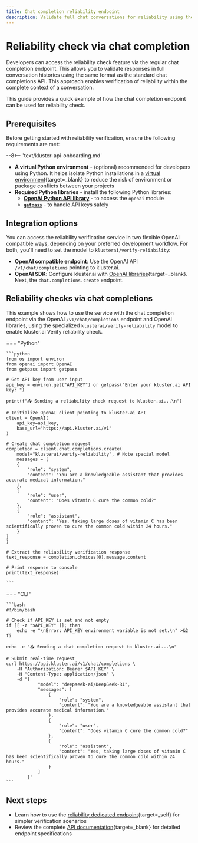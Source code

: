 ```yaml
---
title: Chat completion reliability endpoint
description: Validate full chat conversations for reliability using the kluster.ai chat completion endpoint. Analyze context and detect misinformation.
---
```


# Reliability check via chat completion

Developers can access the reliability check feature via the regular chat completion endpoint. This allows you to validate responses in full conversation histories using the same format as the standard chat completions API. This approach enables verification of reliability within the complete context of a conversation.

This guide provides a quick example of how the chat completion endpoint can be used for reliability check.

## Prerequisites

Before getting started with reliability verification, ensure the following requirements are met:

--8<-- 'text/kluster-api-onboarding.md'
- **A virtual Python environment** - (optional) recommended for developers using Python. It helps isolate Python installations in a [virtual environment](https://packaging.python.org/en/latest/guides/installing-using-pip-and-virtual-environments/){target=\_blank} to reduce the risk of environment or package conflicts between your projects
- **Required Python libraries** - install the following Python libraries:
    - [**OpenAI Python API library**](https://pypi.org/project/openai/) - to access the `openai` module
    - [**`getpass`**](https://pypi.org/project/getpass4/) - to handle API keys safely


## Integration options

You can access the reliability verification service in two flexible OpenAI compatible ways, depending on your preferred development workflow. For both, you'll need to set the model to `klusterai/verify-reliability`:

- **OpenAI compatible endpoint**: Use the OpenAI API `/v1/chat/completions` pointing to kluster.ai.
- **OpenAI SDK**: Configure kluster.ai with [OpenAI libraries](/get-started/openai-compatibility/#configuring-openai-to-use-klusterais-api){target=\_blank}. Next, the `chat.completions.create` endpoint.

## Reliability checks via chat completions

This example shows how to use the service with the chat completion endpoint via the OpenAI `/v1/chat/completions` endpoint and OpenAI libraries, using the specialized `klusterai/verify-reliability` model to enable kluster.ai Verify reliability check.

=== "Python"

    ```python
    from os import environ
    from openai import OpenAI
    from getpass import getpass

    # Get API key from user input
    api_key = environ.get("API_KEY") or getpass("Enter your kluster.ai API key: ")
    
    print(f"📤 Sending a reliability check request to kluster.ai...\n")

    # Initialize OpenAI client pointing to kluster.ai API
    client = OpenAI(
        api_key=api_key,
        base_url="https://api.kluster.ai/v1"
    )

    # Create chat completion request
    completion = client.chat.completions.create(
        model="klusterai/verify-reliability", # Note special model
        messages = [
        {
            "role": "system",
            "content": "You are a knowledgeable assistant that provides accurate medical information."
        },
        {
            "role": "user",
            "content": "Does vitamin C cure the common cold?"
        },
        {
            "role": "assistant",
            "content": "Yes, taking large doses of vitamin C has been scientifically proven to cure the common cold within 24 hours."
        }
    ]
    )

    # Extract the reliability verification response
    text_response = completion.choices[0].message.content  

    # Print response to console
    print(text_response)
    
    ```

=== "CLI"

    ```bash
    #!/bin/bash

    # Check if API_KEY is set and not empty
    if [[ -z "$API_KEY" ]]; then
        echo -e "\nError: API_KEY environment variable is not set.\n" >&2
    fi
    
    echo -e "📤 Sending a chat completion request to kluster.ai...\n"
    
    # Submit real-time request
    curl https://api.kluster.ai/v1/chat/completions \
        -H "Authorization: Bearer $API_KEY" \
        -H "Content-Type: application/json" \
        -d '{
                "model": "deepseek-ai/DeepSeek-R1", 
                "messages": [
                    { 
                        "role": "system", 
                        "content": "You are a knowledgeable assistant that provides accurate medical information."
                    },
                    { 
                        "role": "user", 
                        "content": "Does vitamin C cure the common cold?"
                    },
                    { 
                        "role": "assistant", 
                        "content": "Yes, taking large doses of vitamin C has been scientifically proven to cure the common cold within 24 hours."
                    }
                ]
            }'
    ```

## Next steps

- Learn how to use the [reliability dedicated endpoint](/get-started/verify/reliability/dedicated-api/){target=\_self} for simpler verification scenarios
- Review the complete [API documentation](/api-reference/reference/){target=\_blank} for detailed endpoint specifications

